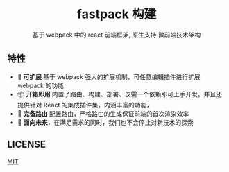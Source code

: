 <h1 align="center">fastpack 构建</h1>

<div align="center">
    基于 webpack 中的 react 前端框架, 原生支持 微前端技术架构
</div>

## 特性

- 🎉 **可扩展** 基于 webpack 强大的扩展机制，可任意编辑插件进行扩展 webpack 的功能
- 📦 **开箱即用** 内置了路由、构建、部署、仅需一个依赖即可上手开发。并且还提供针对 React 的集成插件集，内涵丰富的功能，
- 🌴 **完备路由** 配置路由，严格路由的生成保证前端的首次渲染效率
- 🚄 **面向未来**，在满足需求的同时，我们也不会停止对新技术的探索

## LICENSE

[MIT](./LICENSE)
